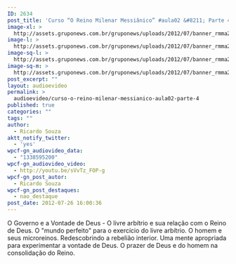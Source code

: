```yaml
---
ID: 2634
post_title: 'Curso “O Reino Milenar Messiânico” #aula02 &#8211; Parte 4'
image-xl: >
  http://assets.gruponews.com.br/gruponews/uploads/2012/07/banner_rmma2-pt4.jpg
image-l: >
  http://assets.gruponews.com.br/gruponews/uploads/2012/07/banner_rmma2-pt4.jpg
image-sq-l: >
  http://assets.gruponews.com.br/gruponews/uploads/2012/07/banner_rmma2-pt4.jpg
image-sq-m: >
  http://assets.gruponews.com.br/gruponews/uploads/2012/07/banner_rmma2-pt4-720x320.jpg
post_excerpt: ""
layout: audioevideo
permalink: >
  audioevideo/curso-o-reino-milenar-messianico-aula02-parte-4
published: true
categories: ""
tags: ""
author:
  - Ricardo Souza
aktt_notify_twitter:
  - 'yes'
wpcf-gn_audiovideo_data:
  - "1338595200"
wpcf-gn_audiovideo_video:
  - http://youtu.be/sVvTz_FOP-g
wpcf-gn_post_autor:
  - Ricardo Souza
wpcf-gn_post_destaques:
  - nao_destaque
post_date: 2012-07-26 16:00:36
---
```

O Governo e a Vontade de Deus - O livre arbítrio e sua relação com o Reino de Deus. O "mundo perfeito" para o exercício do livre arbítrio. O homem e seus microreinos. Redescobrindo a rebelião interior. Uma mente apropriada para experimentar a vontade de Deus. O prazer de Deus e do homem na consolidação do Reino.
<div></div>